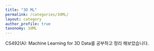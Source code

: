```yaml
---
title: "3D ML"
permalink: /categories/3dML/
layout: category
author_profile: true
taxonomy: 3dML
---
```


CS492(A): Machine Learning for 3D Data를 공부하고 정리 해보았습니다.